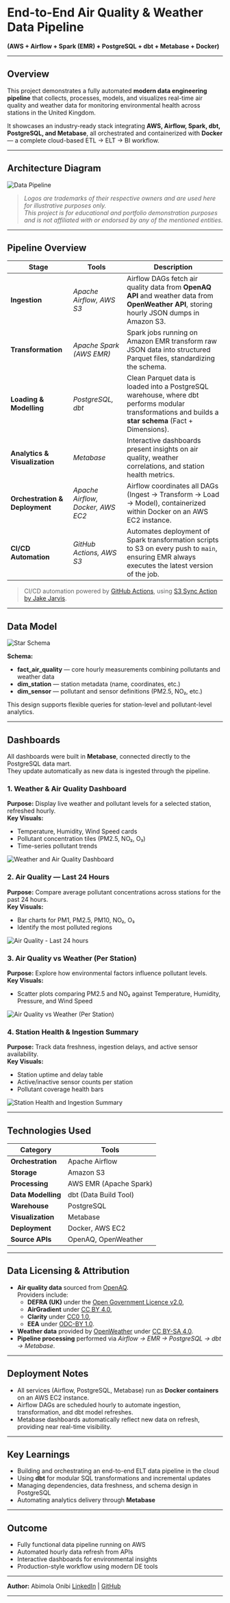 # End-to-End Air Quality & Weather Data Pipeline  
**(AWS + Airflow + Spark (EMR) + PostgreSQL + dbt + Metabase + Docker)**

---

## Overview

This project demonstrates a fully automated **modern data engineering pipeline** that collects, processes, models, and visualizes real-time air quality and weather data for monitoring environmental health across stations in the United Kingdom.

It showcases an industry-ready stack integrating **AWS, Airflow, Spark, dbt, PostgreSQL, and Metabase**, all orchestrated and containerized with **Docker** — a complete cloud-based ETL → ELT → BI workflow.

---

## Architecture Diagram

![Data Pipeline](./assets/air_quality_data_pipeline.png)

> *Logos are trademarks of their respective owners and are used here for illustrative purposes only.  
This project is for educational and portfolio demonstration purposes and is not affiliated with or endorsed by any of the mentioned entities.*

---

## Pipeline Overview

| Stage | Tools | Description |
|--------|--------|-------------|
| **Ingestion** | *Apache Airflow, AWS S3* | Airflow DAGs fetch air quality data from **OpenAQ API** and weather data from **OpenWeather API**, storing hourly JSON dumps in Amazon S3. |
| **Transformation** | *Apache Spark (AWS EMR)* | Spark jobs running on Amazon EMR transform raw JSON data into structured Parquet files, standardizing the schema. |
| **Loading & Modelling** | *PostgreSQL, dbt* | Clean Parquet data is loaded into a PostgreSQL warehouse, where dbt performs modular transformations and builds a **star schema** (Fact + Dimensions). |
| **Analytics & Visualization** | *Metabase* | Interactive dashboards present insights on air quality, weather correlations, and station health metrics. |
| **Orchestration & Deployment** | *Apache Airflow, Docker, AWS EC2* | Airflow coordinates all DAGs (Ingest → Transform → Load → Model), containerized within Docker on an AWS EC2 instance. |
| **CI/CD Automation** | *GitHub Actions, AWS S3* | Automates deployment of Spark transformation scripts to S3 on every push to `main`, ensuring EMR always executes the latest version of the job. |

> CI/CD automation powered by [GitHub Actions](https://github.com/features/actions), using [S3 Sync Action by Jake Jarvis](https://github.com/jakejarvis/s3-sync-action).

---

## Data Model

![Star Schema](./assets/star_schema.png)

**Schema:**
- **fact_air_quality** — core hourly measurements combining pollutants and weather data  
- **dim_station** — station metadata (name, coordinates, etc.)  
- **dim_sensor** — pollutant and sensor definitions (PM2.5, NO₂, etc.)

This design supports flexible queries for station-level and pollutant-level analytics.

---

## Dashboards

All dashboards were built in **Metabase**, connected directly to the PostgreSQL data mart.  
They update automatically as new data is ingested through the pipeline.


### 1️. Weather & Air Quality Dashboard
**Purpose:** Display live weather and pollutant levels for a selected station, refreshed hourly.  
**Key Visuals:**  
- Temperature, Humidity, Wind Speed cards  
- Pollutant concentration tiles (PM2.5, NO₂, O₃)  
- Time-series pollutant trends  

![Weather and Air Quality Dashboard](./assets/weather_air_quality_dashboard.png)

### 2. Air Quality — Last 24 Hours
**Purpose:** Compare average pollutant concentrations across stations for the past 24 hours.  
**Key Visuals:**  
- Bar charts for PM1, PM2.5, PM10, NO₂, O₃  
- Identify the most polluted regions  

![Air Quality - Last 24 hours](./assets/air_quality_24h.png)


### 3. Air Quality vs Weather (Per Station)
**Purpose:** Explore how environmental factors influence pollutant levels.  
**Key Visuals:**  
- Scatter plots comparing PM2.5 and NO₂ against Temperature, Humidity, Pressure, and Wind Speed  

![Air Quality vs Weather (Per Station)](./assets/air_quality_vs_weather.png)

### 4. Station Health & Ingestion Summary
**Purpose:** Track data freshness, ingestion delays, and active sensor availability.  
**Key Visuals:**  
- Station uptime and delay table  
- Active/inactive sensor counts per station  
- Pollutant coverage health bars  

![Station Health and Ingestion Summary](./assets/station_health_summary.png)

---

## Technologies Used

| Category | Tools |
|-----------|-------|
| **Orchestration** | Apache Airflow |
| **Storage** | Amazon S3 |
| **Processing** | AWS EMR (Apache Spark) |
| **Data Modelling** | dbt (Data Build Tool) |
| **Warehouse** | PostgreSQL |
| **Visualization** | Metabase |
| **Deployment** | Docker, AWS EC2 |
| **Source APIs** | OpenAQ, OpenWeather |

---

## Data Licensing & Attribution

- **Air quality data** sourced from [OpenAQ](https://openaq.org).  
  Providers include:
  - **DEFRA (UK)** under the [Open Government Licence v2.0](https://www.nationalarchives.gov.uk/doc/open-government-licence/version/2/),
  - **AirGradient** under [CC BY 4.0](https://creativecommons.org/licenses/by/4.0/),
  - **Clarity** under [CC0 1.0](https://creativecommons.org/publicdomain/zero/1.0/deed.ca),
  - **EEA** under [ODC-BY 1.0](https://opendatacommons.org/licenses/by/1-0/).  
- **Weather data** provided by [OpenWeather](https://openweathermap.org/) under [CC BY-SA 4.0](https://creativecommons.org/licenses/by-sa/4.0/).  
- **Pipeline processing** performed via *Airflow → EMR → PostgreSQL → dbt → Metabase*.

---

## Deployment Notes

- All services (Airflow, PostgreSQL, Metabase) run as **Docker containers** on an AWS EC2 instance.  
- Airflow DAGs are scheduled hourly to automate ingestion, transformation, and dbt model refreshes.  
- Metabase dashboards automatically reflect new data on refresh, providing near real-time visibility.

---

## Key Learnings

- Building and orchestrating an end-to-end ELT data pipeline in the cloud  
- Using **dbt** for modular SQL transformations and incremental updates  
- Managing dependencies, data freshness, and schema design in PostgreSQL  
- Automating analytics delivery through **Metabase**

---

## Outcome

- Fully functional data pipeline running on AWS  
- Automated hourly data refresh from APIs  
- Interactive dashboards for environmental insights  
- Production-style workflow using modern DE tools  

---

**Author:** Abimola Onibi 
[LinkedIn](https://www.linkedin.com/in/abimola-onibi/) | [GitHub](https://github.com/Abimola/)

---
